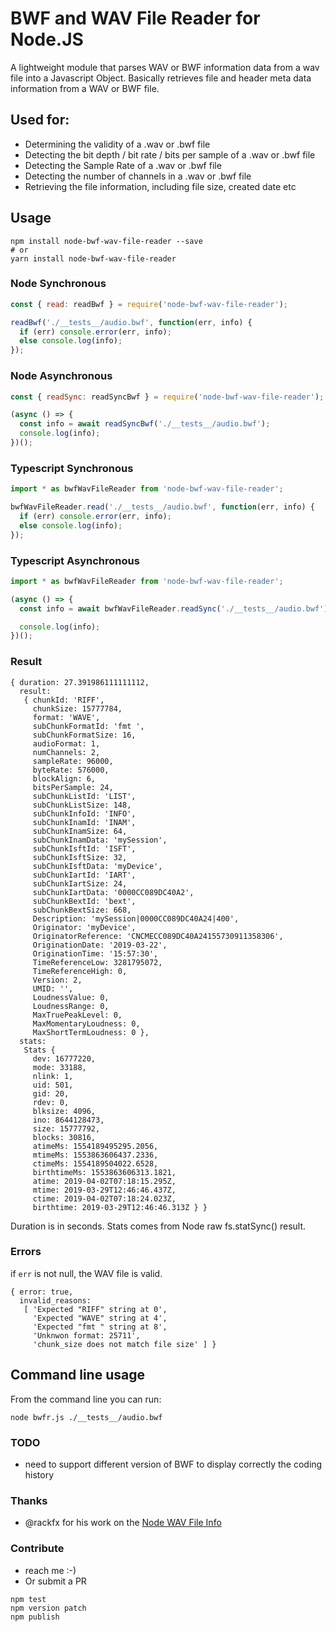 # BWF and WAV File Reader for Node.JS

A lightweight module that parses WAV or BWF information data from a wav file into a Javascript Object. Basically retrieves file and header meta data information from a WAV or BWF file.

## Used for:

- Determining the validity of a .wav or .bwf file
- Detecting the bit depth / bit rate / bits per sample of a .wav or .bwf file
- Detecting the Sample Rate of a .wav or .bwf file
- Detecting the number of channels in a .wav or .bwf file
- Retrieving the file information, including file size, created date etc

## Usage

```
npm install node-bwf-wav-file-reader --save
# or
yarn install node-bwf-wav-file-reader
```

### Node Synchronous

```javascript
const { read: readBwf } = require('node-bwf-wav-file-reader');

readBwf('./__tests__/audio.bwf', function(err, info) {
  if (err) console.error(err, info);
  else console.log(info);
});
```

### Node Asynchronous

```javascript
const { readSync: readSyncBwf } = require('node-bwf-wav-file-reader');

(async () => {
  const info = await readSyncBwf('./__tests__/audio.bwf');
  console.log(info);
})();
```

### Typescript Synchronous

```typescript
import * as bwfWavFileReader from 'node-bwf-wav-file-reader';

bwfWavFileReader.read('./__tests__/audio.bwf', function(err, info) {
  if (err) console.error(err, info);
  else console.log(info);
});
```

### Typescript Asynchronous

```typescript
import * as bwfWavFileReader from 'node-bwf-wav-file-reader';

(async () => {
  const info = await bwfWavFileReader.readSync('./__tests__/audio.bwf');

  console.log(info);
})();
```

### Result

```
{ duration: 27.391986111111112,
  result:
   { chunkId: 'RIFF',
     chunkSize: 15777784,
     format: 'WAVE',
     subChunkFormatId: 'fmt ',
     subChunkFormatSize: 16,
     audioFormat: 1,
     numChannels: 2,
     sampleRate: 96000,
     byteRate: 576000,
     blockAlign: 6,
     bitsPerSample: 24,
     subChunkListId: 'LIST',
     subChunkListSize: 148,
     subChunkInfoId: 'INFO',
     subChunkInamId: 'INAM',
     subChunkInamSize: 64,
     subChunkInamData: 'mySession',
     subChunkIsftId: 'ISFT',
     subChunkIsftSize: 32,
     subChunkIsftData: 'myDevice',
     subChunkIartId: 'IART',
     subChunkIartSize: 24,
     subChunkIartData: '0000CC089DC40A2',
     subChunkBextId: 'bext',
     subChunkBextSize: 668,
     Description: 'mySession|0000CC089DC40A24|400',
     Originator: 'myDevice',
     OriginatorReference: 'CNCMECC089DC40A24155730911358306',
     OriginationDate: '2019-03-22',
     OriginationTime: '15:57:30',
     TimeReferenceLow: 3281795072,
     TimeReferenceHigh: 0,
     Version: 2,
     UMID: '',
     LoudnessValue: 0,
     LoudnessRange: 0,
     MaxTruePeakLevel: 0,
     MaxMomentaryLoudness: 0,
     MaxShortTermLoudness: 0 },
  stats:
   Stats {
     dev: 16777220,
     mode: 33188,
     nlink: 1,
     uid: 501,
     gid: 20,
     rdev: 0,
     blksize: 4096,
     ino: 8644128473,
     size: 15777792,
     blocks: 30816,
     atimeMs: 1554189495295.2056,
     mtimeMs: 1553863606437.2336,
     ctimeMs: 1554189504022.6528,
     birthtimeMs: 1553863606313.1821,
     atime: 2019-04-02T07:18:15.295Z,
     mtime: 2019-03-29T12:46:46.437Z,
     ctime: 2019-04-02T07:18:24.023Z,
     birthtime: 2019-03-29T12:46:46.313Z } }
```

Duration is in seconds. Stats comes from Node raw fs.statSync() result.

### Errors

if `err` is not null, the WAV file is valid.

```
{ error: true,
  invalid_reasons:
   [ 'Expected "RIFF" string at 0',
     'Expected "WAVE" string at 4',
     'Expected "fmt " string at 8',
     'Unknwon format: 25711',
     'chunk_size does not match file size' ] }
```

## Command line usage

From the command line you can run:

```
node bwfr.js ./__tests__/audio.bwf
```

### TODO

- need to support different version of BWF to display correctly the coding history

### Thanks

- @rackfx for his work on the [Node WAV File Info](https://github.com/rackfx/Node-WAV-File-Info)

### Contribute

- reach me :-)
- Or submit a PR

```
npm test
npm version patch
npm publish
```
